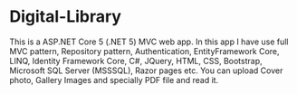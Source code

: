 # Digital-Library
This is a ASP.NET Core 5 (.NET 5) MVC web app. In this app I have use full MVC pattern, Repository pattern, Authentication, EntityFramework Core, LINQ, Identity Framework Core, C#, JQuery, HTML, CSS, Bootstrap, Microsoft SQL Server (MSSSQL), Razor pages etc. You can upload Cover photo, Gallery Images and specially PDF file and read it.


